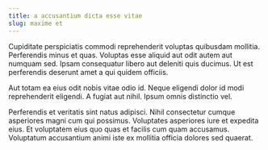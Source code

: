 ```yaml
---
title: a accusantium dicta esse vitae
slug: maxime et
---
```


Cupiditate perspiciatis commodi reprehenderit voluptas quibusdam mollitia. Perferendis minus et quas. Voluptas esse aliquid aut odit autem aut numquam sed. Ipsam consequatur libero aut deleniti quis ducimus. Ut est perferendis deserunt amet a qui quidem officiis.

Aut totam ea eius odit nobis vitae odio id. Neque eligendi dolor id modi reprehenderit eligendi. A fugiat aut nihil. Ipsum omnis distinctio vel.

Perferendis et veritatis sint natus adipisci. Nihil consectetur cumque asperiores magni cum qui possimus. Voluptates asperiores iure et expedita eius. Et voluptatem eius quo quas et facilis cum quam accusamus. Voluptatum accusantium animi iste ex mollitia officia dolores sed quaerat.
